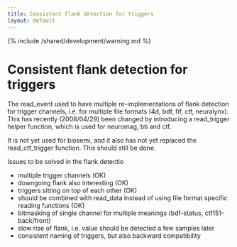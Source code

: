 ```yaml
---
title: Consistent flank detection for triggers
layout: default
---
```


{% include /shared/development/warning.md %}

# Consistent flank detection for triggers

The read_event used to have multiple re-implementations of flank detection for trigger channels, i.e. for multiple file formats (4d, bdf, fif, ctf, neuralynx). This has recently (2008/04/29) been changed by introducing a read_trigger helper function, which is used for neuromag, bti and ctf. 

It is not yet used for biosemi, and it also has not yet replaced the read_ctf_trigger function. This should still be done.
 
Issues to be solved in the flank detectio

*  multiple trigger channels (OK)
*  downgoing flank also interesting (OK)
*  triggers sitting on top of each other (OK)
*  should be combined with read_data instead of using file format specific reading functions (OK)
*  bitmasking of single channel for multiple meanings (bdf-status, ctf151-back/front)
*  slow rise of flank, i.e. value should be detected a few samples later
*  consistent naming of triggers, but also backward compatibility

